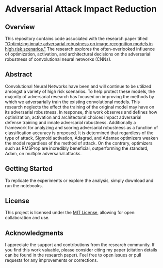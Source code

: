 # Adversarial Attack Impact Reduction

## Overview

This repository contains code associated with the research paper titled ["Optimizing innate adversarial robustness on image recognition models in high risk scenarios."](https://www.academia.edu/85546902/Optimizing_innate_adversarial_robustness_on_image_recognition_models_in_high_risk_scenarios) The research explores the often-overlooked influence of optimization, activation, and architectural decisions on the adversarial robustness of convolutional neural networks (CNNs).

## Abstract

Convolutional Neural Networks have been and will continue to be utilized amongst a variety of high risk scenarios. To help protect these models, the majority of adversarial research has focused on improving the methods by which we adversarially train the existing convolutional models. This research neglects the effect the training of the original model may have on its adversarial robustness. In response, this work observes and defines how optimization, activation and architectural choices impact adversarial defense training and innate adversarial robustness. Additionally a framework for analyzing and scoring adversarial robustness as a function of classification accuracy is proposed. It is determined that regardless of the type of attack, Sigmoid activation, Adagrad, and Adamax optimizers weaken the model regardless of the method of attack. On the contrary, optimizers such as RMSProp are incredibly beneficial, outperforming the standard, Adam, on multiple adversarial attacks.

## Getting Started

To replicate the experiments or explore the analysis, simply download and run the notebooks.

## License

This project is licensed under the [MIT License](LICENSE), allowing for open collaboration and use.

## Acknowledgments

I appreciate the support and contributions from the research community. If you find this work valuable, please consider citing my paper (citation details can be found in the research paper). Feel free to open issues or pull requests for any improvements or corrections.

